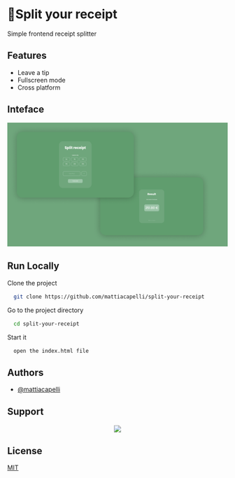 
# 🧾Split your receipt

Simple frontend receipt splitter
## Features

- Leave a tip
- Fullscreen mode
- Cross platform

## Inteface

<img src="img/interface.png"></img>


## Run Locally

Clone the project

```bash
  git clone https://github.com/mattiacapelli/split-your-receipt
```

Go to the project directory

```bash
  cd split-your-receipt
```

Start it

```bash
  open the index.html file
```


## Authors

- [@mattiacapelli](https://www.github.com/mattiacapelli)

## Support
<div align="center">
            <a href="https://www.buymeacoffee.com/mattiacapelli" target="_blank" style="display: inline-block;">
                <img
                    src="https://img.shields.io/badge/Donate-Buy%20Me%20A%20Coffee-orange.svg?style=flat-square&logo=buymeacoffee" 
                    align="center"
                />
            </a></div>


## License

[MIT](https://github.com/mattiacapelli/split-your-receipt/blob/main/LICENSE)

